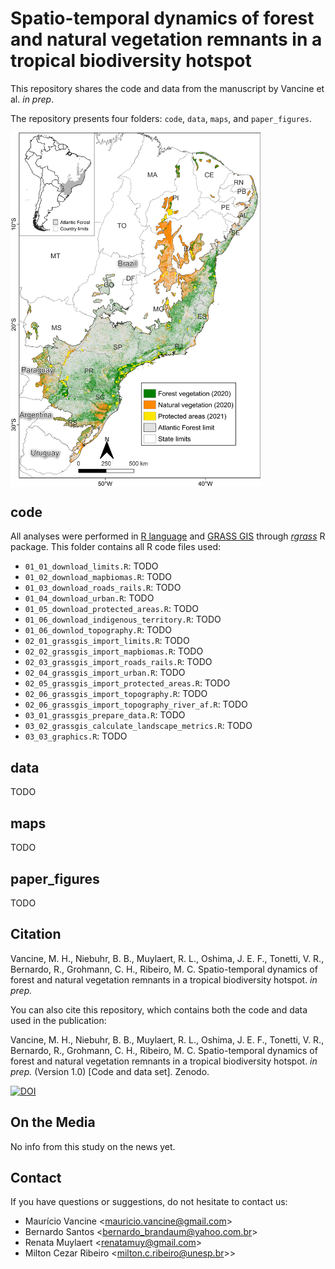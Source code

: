 # Spatio-temporal dynamics of forest and natural vegetation remnants in a tropical biodiversity hotspot

This repository shares the code and data from the manuscript by Vancine et al. *in prep*.

The repository presents four folders: `code`, `data`, `maps`, and `paper_figures`.

<img align="center" width="400" src="/paper_figures/fig01.png">

## code

All analyses were performed in [R language](https://www.r-project.org/) and [GRASS GIS](https://grass.osgeo.org/) through [*rgrass*](https://rsbivand.github.io/rgrass/) R package. This folder contains all R code files used: 

- `01_01_download_limits.R`: TODO
- `01_02_download_mapbiomas.R`: TODO                    
- `01_03_download_roads_rails.R`: TODO                  
- `01_04_download_urban.R`: TODO                         
- `01_05_download_protected_areas.R`: TODO              
- `01_06_download_indigenous_territory.R`: TODO          
- `01_06_downlod_topography.R`: TODO                    
- `02_01_grassgis_import_limits.R`: TODO                
- `02_02_grassgis_import_mapbiomas.R`: TODO             
- `02_03_grassgis_import_roads_rails.R`: TODO           
- `02_04_grassgis_import_urban.R`: TODO                 
- `02_05_grassgis_import_protected_areas.R`: TODO       
- `02_06_grassgis_import_topography.R`: TODO            
- `02_06_grassgis_import_topography_river_af.R`: TODO   
- `03_01_grassgis_prepare_data.R`: TODO                 
- `03_02_grassgis_calculate_landscape_metrics.R`: TODO   
- `03_03_graphics.R`: TODO                               


## data

TODO

## maps

TODO

## paper_figures

TODO

## Citation

Vancine, M. H., Niebuhr, B. B., Muylaert, R. L., Oshima, J. E. F., Tonetti, V. R., Bernardo, R., Grohmann, C. H., Ribeiro, M. C. Spatio-temporal dynamics of forest and natural vegetation remnants in a tropical biodiversity hotspot. *in prep.* 

You can also cite this repository, which contains both the code and data used in the publication:  

Vancine, M. H., Niebuhr, B. B., Muylaert, R. L., Oshima, J. E. F., Tonetti, V. R., Bernardo, R., Grohmann, C. H., Ribeiro, M. C. Spatio-temporal dynamics of forest and natural vegetation remnants in a tropical biodiversity hotspot. *in prep.* (Version 1.0) [Code and data set]. Zenodo.   

[![DOI](https://zenodo.org/badge/225414362.svg)]()

## On the Media

No info from this study on the news yet.

## Contact

If you have questions or suggestions, do not hesitate to contact us:

+ Maurício Vancine <<mauricio.vancine@gmail.com>>
+ Bernardo Santos <<bernardo_brandaum@yahoo.com.br>>
+ Renata Muylaert <<renatamuy@gmail.com>>
+ Milton Cezar Ribeiro <<milton.c.ribeiro@unesp.br>>>
